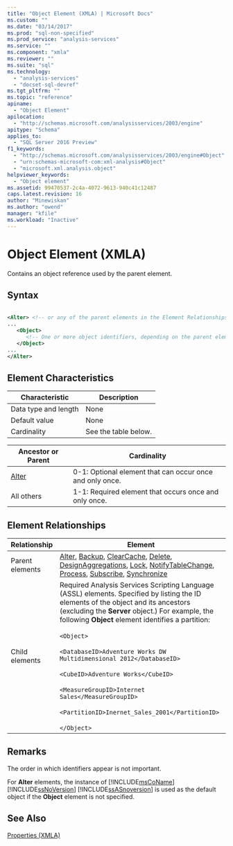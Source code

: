 ```yaml
---
title: "Object Element (XMLA) | Microsoft Docs"
ms.custom: ""
ms.date: "03/14/2017"
ms.prod: "sql-non-specified"
ms.prod_service: "analysis-services"
ms.service: ""
ms.component: "xmla"
ms.reviewer: ""
ms.suite: "sql"
ms.technology: 
  - "analysis-services"
  - "docset-sql-devref"
ms.tgt_pltfrm: ""
ms.topic: "reference"
apiname: 
  - "Object Element"
apilocation: 
  - "http://schemas.microsoft.com/analysisservices/2003/engine"
apitype: "Schema"
applies_to: 
  - "SQL Server 2016 Preview"
f1_keywords: 
  - "http://schemas.microsoft.com/analysisservices/2003/engine#Object"
  - "urn:schemas-microsoft-com:xml-analysis#Object"
  - "microsoft.xml.analysis.object"
helpviewer_keywords: 
  - "Object element"
ms.assetid: 99470537-2c4a-4072-9613-940c41c12487
caps.latest.revision: 16
author: "Minewiskan"
ms.author: "owend"
manager: "kfile"
ms.workload: "Inactive"
---
```

# Object Element (XMLA)
  Contains an object reference used by the parent element.  
  
## Syntax  
  
```xml  
  
<Alter> <!-- or any of the parent elements in the Element Relationships table -->  
...  
   <Object>  
      <!-- One or more object identifiers, depending on the parent element -->  
   </Object>  
...  
</Alter>  
```  
  
## Element Characteristics  
  
|Characteristic|Description|  
|--------------------|-----------------|  
|Data type and length|None|  
|Default value|None|  
|Cardinality|See the table below.|  
  
|Ancestor or Parent|Cardinality|  
|------------------------|-----------------|  
|[Alter](../../../analysis-services/xmla/xml-elements-commands/create-element-xmla.md)|0-1: Optional element that can occur once and only once.|  
|All others|1-1: Required element that occurs once and only once.|  
  
## Element Relationships  
  
|Relationship|Element|  
|------------------|-------------|  
|Parent elements|[Alter](../../../analysis-services/xmla/xml-elements-commands/alter-element-xmla.md), [Backup](../../../analysis-services/xmla/xml-elements-commands/backup-element-xmla.md), [ClearCache](../../../analysis-services/xmla/xml-elements-commands/clearcache-element-xmla.md), [Delete](../../../analysis-services/xmla/xml-elements-commands/delete-element-xmla.md), [DesignAggregations](../../../analysis-services/xmla/xml-elements-commands/designaggregations-element-xmla.md), [Lock](../../../analysis-services/xmla/xml-elements-commands/lock-element-xmla.md), [NotifyTableChange](../../../analysis-services/xmla/xml-elements-commands/notifytablechange-element-xmla.md), [Process](../../../analysis-services/xmla/xml-elements-commands/process-element-xmla.md), [Subscribe](../../../analysis-services/xmla/xml-elements-commands/subscribe-element-xmla.md), [Synchronize](../../../analysis-services/xmla/xml-elements-commands/synchronize-element-xmla.md)|  
|Child elements|Required Analysis Services Scripting Language (ASSL) elements. Specified by listing the ID elements of the object and its ancestors (excluding the **Server** object.) For example, the following **Object** element identifies a partition:<br /><br /> `<Object>`<br /><br /> `<DatabaseID>Adventure Works DW Multidimensional 2012</DatabaseID>`<br /><br /> `<CubeID>Adventure Works</CubeID>`<br /><br /> `<MeasureGroupID>Internet Sales</MeasureGroupID>`<br /><br /> `<PartitionID>Inernet_Sales_2001</PartitionID>`<br /><br /> `</Object>`|  
  
## Remarks  
 The order in which identifiers appear is not important.  
  
 For **Alter** elements, the instance of [!INCLUDE[msCoName](../../../includes/msconame-md.md)] [!INCLUDE[ssNoVersion](../../../includes/ssnoversion-md.md)] [!INCLUDE[ssASnoversion](../../../includes/ssasnoversion-md.md)] is used as the default object if the **Object** element is not specified.  
  
## See Also  
 [Properties &#40;XMLA&#41;](../../../analysis-services/xmla/xml-elements-properties/xml-elements-properties.md)  
  
  
